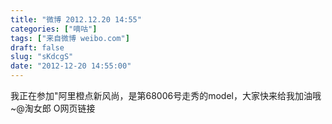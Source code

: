 ```yaml
---
title: "微博 2012.12.20 14:55"
categories: ["嘀咕"]
tags: ["来自微博 weibo.com"]
draft: false
slug: "sKdcgS"
date: "2012-12-20 14:55:00"
---
```


<p>我正在参加"阿里橙点新风尚，是第68006号走秀的model，大家快来给我加油哦~@淘女郎 O网页链接 ​​​​</p>
